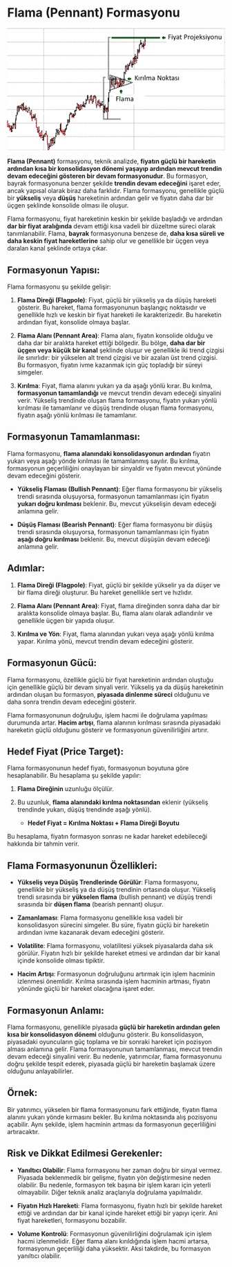 # Flama (Pennant) Formasyonu

![](./images/flama.png)

**Flama (Pennant)** formasyonu, teknik analizde, **fiyatın güçlü bir hareketin ardından kısa bir konsolidasyon dönemi yaşayıp ardından mevcut trendin devam edeceğini gösteren bir devam formasyonudur**. Bu formasyon, bayrak formasyonuna benzer şekilde **trendin devam edeceğini** işaret eder, ancak yapısal olarak biraz daha farklıdır. Flama formasyonu, genellikle güçlü bir **yükseliş** veya **düşüş** hareketinin ardından gelir ve fiyatın daha dar bir üçgen şeklinde konsolide olması ile oluşur.

Flama formasyonu, fiyat hareketinin keskin bir şekilde başladığı ve ardından **dar bir fiyat aralığında** devam ettiği kısa vadeli bir düzeltme süreci olarak tanımlanabilir. Flama, **bayrak** formasyonuna benzese de, **daha kısa süreli ve daha keskin fiyat hareketlerine** sahip olur ve genellikle bir üçgen veya daralan kanal şeklinde ortaya çıkar.

## **Formasyonun Yapısı:**

Flama formasyonu şu şekilde gelişir:

1. **Flama Direği (Flagpole)**: Fiyat, güçlü bir yükseliş ya da düşüş hareketi gösterir. Bu hareket, flama formasyonunun başlangıç noktasıdır ve genellikle hızlı ve keskin bir fiyat hareketi ile karakterizedir. Bu hareketin ardından fiyat, konsolide olmaya başlar.

2. **Flama Alanı (Pennant Area)**: Flama alanı, fiyatın konsolide olduğu ve daha dar bir aralıkta hareket ettiği bölgedir. Bu bölge, **daha dar bir üçgen veya küçük bir kanal** şeklinde oluşur ve genellikle iki trend çizgisi ile sınırlıdır: bir yükselen alt trend çizgisi ve bir azalan üst trend çizgisi. Bu formasyon, fiyatın ivme kazanmak için güç topladığı bir süreyi simgeler.

3. **Kırılma**: Fiyat, flama alanını yukarı ya da aşağı yönlü kırar. Bu kırılma, **formasyonun tamamlandığı** ve mevcut trendin devam edeceği sinyalini verir. Yükseliş trendinde oluşan flama formasyonu, fiyatın yukarı yönlü kırılması ile tamamlanır ve düşüş trendinde oluşan flama formasyonu, fiyatın aşağı yönlü kırılması ile tamamlanır.

## **Formasyonun Tamamlanması:**

Flama formasyonu, **flama alanındaki konsolidasyonun ardından** fiyatın yukarı veya aşağı yönde kırılması ile tamamlanmış sayılır. Bu kırılma, formasyonun geçerliliğini onaylayan bir sinyaldir ve fiyatın mevcut yönünde devam edeceğini gösterir.

- **Yükseliş Flaması (Bullish Pennant)**: Eğer flama formasyonu bir yükseliş trendi sırasında oluşuyorsa, formasyonun tamamlanması için fiyatın **yukarı doğru kırılması** beklenir. Bu, mevcut yükselişin devam edeceği anlamına gelir.
  
- **Düşüş Flaması (Bearish Pennant)**: Eğer flama formasyonu bir düşüş trendi sırasında oluşuyorsa, formasyonun tamamlanması için fiyatın **aşağı doğru kırılması** beklenir. Bu, mevcut düşüşün devam edeceği anlamına gelir.

## **Adımlar:**

1. **Flama Direği (Flagpole)**: Fiyat, güçlü bir şekilde yükselir ya da düşer ve bir flama direği oluşturur. Bu hareket genellikle sert ve hızlıdır.

2. **Flama Alanı (Pennant Area)**: Fiyat, flama direğinden sonra daha dar bir aralıkta konsolide olmaya başlar. Bu, flama alanı olarak adlandırılır ve genellikle üçgen bir yapıda oluşur.

3. **Kırılma ve Yön**: Fiyat, flama alanından yukarı veya aşağı yönlü kırılma yapar. Kırılma yönü, mevcut trendin devam edeceğini gösterir.

## **Formasyonun Gücü:**

Flama formasyonu, özellikle güçlü bir fiyat hareketinin ardından oluştuğu için genellikle güçlü bir devam sinyali verir. Yükseliş ya da düşüş hareketinin ardından oluşan bu formasyon, **piyasada dinlenme süreci** olduğunu ve daha sonra trendin devam edeceğini gösterir.

Flama formasyonunun doğruluğu, işlem hacmi ile doğrulama yapılması durumunda artar. **Hacim artışı**, flama alanının kırılması sırasında piyasadaki hareketin güçlü olduğunu gösterir ve formasyonun güvenilirliğini artırır.

## **Hedef Fiyat (Price Target):**

Flama formasyonunun hedef fiyatı, formasyonun boyutuna göre hesaplanabilir. Bu hesaplama şu şekilde yapılır:

1. **Flama Direğinin** uzunluğu ölçülür.
2. Bu uzunluk, **flama alanındaki kırılma noktasından** eklenir (yükseliş trendinde yukarı, düşüş trendinde aşağı yönlü).

   - **Hedef Fiyat = Kırılma Noktası + Flama Direği Boyutu**

Bu hesaplama, fiyatın formasyon sonrası ne kadar hareket edebileceği hakkında bir tahmin verir.

## **Flama Formasyonunun Özellikleri:**

- **Yükseliş veya Düşüş Trendlerinde Görülür**: Flama formasyonu, genellikle bir yükseliş ya da düşüş trendinin ortasında oluşur. Yükseliş trendi sırasında bir **yükselen flama** (bullish pennant) ve düşüş trendi sırasında bir **düşen flama** (bearish pennant) oluşur.
  
- **Zamanlaması**: Flama formasyonu genellikle kısa vadeli bir konsolidasyon sürecini simgeler. Bu süre, fiyatın güçlü bir hareketin ardından ivme kazanarak devam edeceğini gösterir.

- **Volatilite**: Flama formasyonu, volatilitesi yüksek piyasalarda daha sık görülür. Fiyatın hızlı bir şekilde hareket etmesi ve ardından dar bir kanal içinde konsolide olması tipiktir.

- **Hacim Artışı**: Formasyonun doğruluğunu artırmak için işlem hacminin izlenmesi önemlidir. Kırılma sırasında işlem hacminin artması, fiyatın yönünde güçlü bir hareket olacağına işaret eder.

## **Formasyonun Anlamı:**

Flama formasyonu, genellikle piyasada **güçlü bir hareketin ardından gelen kısa bir konsolidasyon dönemi** olduğunu gösterir. Bu konsolidasyon, piyasadaki oyuncuların güç toplama ve bir sonraki hareket için pozisyon alması anlamına gelir. Flama formasyonunun tamamlanması, mevcut trendin devam edeceği sinyalini verir. Bu nedenle, yatırımcılar, flama formasyonunu doğru şekilde tespit ederek, piyasada güçlü bir hareketin başlamak üzere olduğunu anlayabilirler.

## **Örnek:**

Bir yatırımcı, yükselen bir flama formasyonunu fark ettiğinde, fiyatın flama alanını yukarı yönde kırmasını bekler. Bu kırılma noktasında alış pozisyonu açabilir. Aynı şekilde, işlem hacminin artması da formasyonun geçerliliğini artıracaktır.

## **Risk ve Dikkat Edilmesi Gerekenler:**

- **Yanıltıcı Olabilir**: Flama formasyonu her zaman doğru bir sinyal vermez. Piyasada beklenmedik bir gelişme, fiyatın yön değiştirmesine neden olabilir. Bu nedenle, formasyon tek başına bir işlem kararı için yeterli olmayabilir. Diğer teknik analiz araçlarıyla doğrulama yapılmalıdır.
  
- **Fiyatın Hızlı Hareketi**: Flama formasyonu, fiyatın hızlı bir şekilde hareket ettiği ve ardından dar bir kanal içinde hareket ettiği bir yapıyı içerir. Ani fiyat hareketleri, formasyonu bozabilir.

- **Volume Kontrolü**: Formasyonun güvenilirliğini doğrulamak için işlem hacmi izlenmelidir. Eğer flama alanı kırıldığında işlem hacmi artarsa, formasyonun geçerliliği daha yüksektir. Aksi takdirde, bu formasyon yanıltıcı olabilir.
